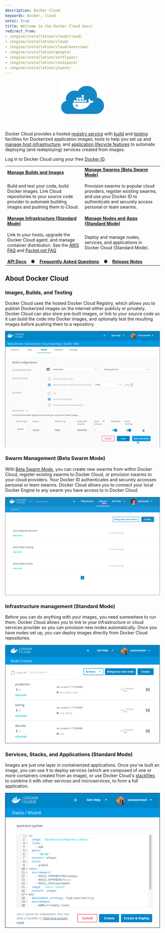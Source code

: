 ```yaml
---
description: Docker Cloud
keywords: Docker, cloud
notoc: true
title: Welcome to the Docker Cloud docs!
redirect_from:
- /engine/installation/cloud/cloud/
- /engine/installation/cloud/
- /engine/installation/cloud/overview/
- /engine/installation/google/
- /engine/installation/softlayer/
- /engine/installation/rackspace/
- /engine/installation/joyent/
---
```


<center>
<div class="whale"><a href="https://cloud.docker.com/" target="_blank" class="_"><img src="images/Docker-Cloud-Blue.svg" height="150" width="150" fill="#1488C6" alt="Docker Cloud logo" title="Let's go! Click to go to Docker Cloud." float="right"></a></div>
</center>

Docker Cloud provides a hosted [registry service](builds/repos.md) with
[build](builds/automated-build.md) and [testing](builds/automated-testing.md)
facilities for Dockerized application images; tools to help you set up and
[manage host infrastructure](infrastructure/); and [application lifecycle features](apps/) to automate deploying (and redeploying) services created from
images.

Log in to Docker Cloud using your free [Docker ID](../docker-id/).

<table class="tg">
  <tr>
    <td class="bluebar" width="50%"><a href="builds/index.md"><b>Manage Builds and Images</b></a></td>
    <td class="bluebar" width="50%"><a href="cloud-swarm/index.md"><b>Manage Swarms (Beta Swarm Mode)</b></a></td>
  </tr>
  <tr>
    <td class="plain" width="50%"><p>Build and test your code, build Docker images. Link Cloud repositories to your source code provider to automate building images and pushing them to Cloud. </p></td>
    <td class="plain" width="50%"><p>Provision swarms to popular cloud providers, register existing swarms, and use your Docker ID to authenticate and securely access personal or team swarms.</p></td>
  </tr>
  <tr>
    <td class="bluebar" width="50%"><a href="infrastructure/index.md"><b>Manage Infrastructure (Standard Mode)</b></a></td>
    <td class="bluebar" colspan="2"><a href="standard/index.md"><b>Manage Nodes and Apps (Standard Mode)</b></a></td>
  </tr>
  <tr>
    <td class="plain" width="50%"><p>Link to your hosts, upgrade the Docker Cloud agent, and manage container distribution. See the <a href="infrastructure/cloud-on-aws-faq.md">AWS FAQ</a> and <a href="infrastructure/cloud-on-packet.net-faq.md">Packet.net FAQ</a></p></td>
    <td class="plain" width="50%"><p>Deploy and manage nodes, services, and applications in Docker Cloud (Standard Mode).</p></td>
  </tr>
  <tr>
    <td class="bluebar" colspan="2"><b><a href="/apidocs/docker-cloud/">API Docs</a> &nbsp;&nbsp; ● &nbsp;&nbsp; <a href="docker-errors-faq.md">Frequently Asked Questions</a> &nbsp;&nbsp; ● &nbsp;&nbsp; <a href="https://forums.docker.com/c/docker-cloud/release-notes">Release Notes</a></b></td>
  </tr>
</table>

## About Docker Cloud

### Images, Builds, and Testing

Docker Cloud uses the hosted Docker Cloud Registry, which allows you to publish
Dockerized images on the internet either publicly or privately. Docker Cloud can
also store pre-built images, or link to your source code so it can build the
code into Docker images, and optionally test the resulting images before pushing
them to a repository.

![](images/cloud-build.png)

### Swarm Management (Beta Swarm Mode)

With [Beta Swarm Mode](/docker-cloud/cloud-swarm/index.md), you can create new
swarms from within Docker Cloud, register existing swarms to Docker Cloud, or
provision swarms to your cloud providers. Your Docker ID authenticates and
securely accesses personal or team swarms. Docker Cloud allows you to connect
your local Docker Engine to any swarm you have access to in Docker Cloud.

![](images//Beta-Swarm-Mode-List-View.png)

### Infrastructure management (Standard Mode)

Before you can do anything with your images, you need somewhere to run them.
Docker Cloud allows you to link to your infrastructure or cloud services
provider so you can provision new nodes automatically. Once you have nodes set
up, you can deploy images directly from Docker Cloud repositories.

![](images/cloud-clusters.png)

### Services, Stacks, and Applications (Standard Mode)

Images are just one layer in containerized applications. Once you've built an
image, you can use it to deploy services (which are composed of one or more
containers created from an image), or use Docker Cloud's
[stackfiles](apps/stacks.md) to combine it with other services and
microservices, to form a full application.

![](images/cloud-stack.png)
